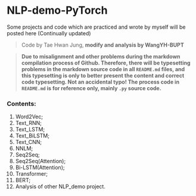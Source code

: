 # NLP-demo-PyTorch

Some projects and code which are practiced and wrote by myself will be posted here (Continually updated)

> Code by Tae Hwan Jung, **modify and analysis by WangYH-BUPT**

> **Due to misalignment and other problems during the markdown compilation process of Github. Therefore, there will be typesetting problems in the markdown source code in all `README.md` files, and this typesetting is only to better present the content and correct code typesetting. Not an accidental typo! The process code in `README.md` is for reference only, mainly `.py` source code.**

### Contents:

1. Word2Vec;   
2. Text_RNN;    
3. Text_LSTM;    
4. Text_BiLSTM;    
5. Text_CNN;    
6. NNLM;
7. Seq2Seq;
8. Seq2Seq(Attention); 
9. Bi-LSTM(Attention);
10. Transformer;
11. BERT;
12. Analysis of other NLP_demo project.
